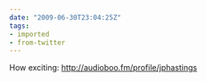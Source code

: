 ```yaml
---
date: "2009-06-30T23:04:25Z"
tags:
- imported
- from-twitter
---
```

How exciting: http://audioboo.fm/profile/jphastings
